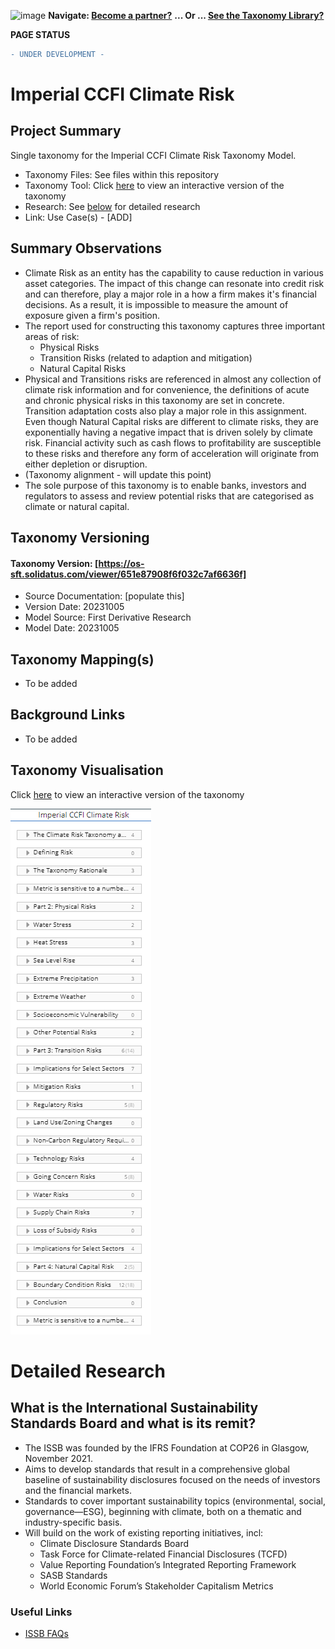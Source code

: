![image](https://user-images.githubusercontent.com/112073913/188821900-0c411acf-fbdd-4163-adc9-3ba4e2be78df.png)
**Navigate: [Become a partner?](https://github.com/OS-SFT/06-COLLABORATORS-PARTNERS)**
**... Or ... [See the Taxonomy Library?](https://github.com/orgs/OS-SFT/projects/2)**

**PAGE STATUS**
```diff
- UNDER DEVELOPMENT -
```

# Imperial CCFI Climate Risk

## Project Summary

Single taxonomy for the Imperial CCFI Climate Risk Taxonomy Model.
- Taxonomy Files: See files within this repository
- Taxonomy Tool: Click [here](https://os-sft.solidatus.com/viewer/651e87908f6f032c7af6636f) to view an interactive version of the taxonomy
- Research: See [below](''') for detailed research
- Link: Use Case(s) - [ADD]

## Summary Observations

- Climate Risk as an entity has the capability to cause reduction in various asset categories. The impact of this change can resonate into credit risk and can therefore, play a major role in a how a firm makes it's financial decisions. As a result, it is impossible to measure the amount of exposure given a firm's position.
- The report used for constructing this taxonomy captures three important areas of risk:
  -  Physical Risks
  -  Transition Risks (related to adaption and mitigation)
  -  Natural Capital Risks
- Physical and Transitions risks are referenced in almost any collection of climate risk information and for convenience, the definitions of acute and chronic physical risks in this taxonomy are set in concrete. Transition adaptation costs also play a major role in this assignment. Even though Natural Capital risks are different to climate risks, they are exponentially having a negative impact that is driven solely by climate risk. Financial activity such as cash flows to profitability are susceptible to these risks and therefore any form of acceleration will originate from either depletion or disruption.
- (Taxonomy alignment - will update this point)
- The sole purpose of this taxonomy is to enable banks, investors and regulators to assess and review potential risks that are categorised as climate or natural capital.
  
 

## Taxonomy Versioning

#### Taxonomy Version: [https://os-sft.solidatus.com/viewer/651e87908f6f032c7af6636f]
- Source Documentation: [populate this]
- Version Date: 20231005
- Model Source: First Derivative Research
- Model Date: 20231005

## Taxonomy Mapping(s)

- To be added

## Background Links

- To be added

## Taxonomy Visualisation

Click [here](https://os-sft.solidatus.com/viewer/651e87908f6f032c7af6636f) to view an interactive version of the taxonomy

![image](https://github.com/OS-SFT/Taxonomy-Mappings-Library/blob/main/Single%20Taxonomies/Imperial%20CCFI%20Climate%20Risk/Capture.PNG)

# Detailed Research

## What is the International Sustainability Standards Board and what is its remit?

-	The ISSB was founded by the IFRS Foundation at COP26 in Glasgow, November 2021.
-	Aims to develop standards that result in a comprehensive global baseline of sustainability disclosures focused on the needs of investors and the financial markets.
-	Standards to cover important sustainability topics (environmental, social, governance—ESG), beginning with climate, both on a thematic and industry-specific basis.
-	Will build on the work of existing reporting initiatives, incl:
    - Climate Disclosure Standards Board
    - Task Force for Climate-related Financial Disclosures (TCFD)
    - Value Reporting Foundation’s Integrated Reporting Framework
    - SASB Standards
    - World Economic Forum’s Stakeholder Capitalism Metrics


### Useful Links

- [ISSB FAQs](https://www.ifrs.org/groups/international-sustainability-standards-board/issb-frequently-asked-questions/)
